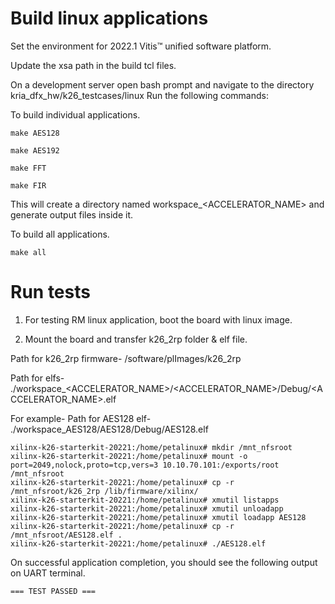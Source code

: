 # Build linux applications

Set the environment for 2022.1 Vitis™ unified software platform.

Update the xsa path in the build tcl files. 

On a development server open bash prompt and navigate to the directory kria_dfx_hw/k26_testcases/linux
Run the following commands:

To build individual applications.
```
make AES128

make AES192

make FFT

make FIR
```
This will create a directory named workspace_<ACCELERATOR_NAME> and generate output files inside it.


To build all applications.
```
make all
```



# Run tests
1. For testing RM linux application, boot the board with linux image. 

2. Mount the board and transfer k26_2rp folder & elf file. 

Path for k26_2rp firmware- /software/plImages/k26_2rp 

Path for elfs- ./workspace_<ACCELERATOR_NAME>/<ACCELERATOR_NAME>/Debug/<ACCELERATOR_NAME>.elf

For example- Path for AES128 elf- ./workspace_AES128/AES128/Debug/AES128.elf 

```
xilinx-k26-starterkit-20221:/home/petalinux# mkdir /mnt_nfsroot
xilinx-k26-starterkit-20221:/home/petalinux# mount -o port=2049,nolock,proto=tcp,vers=3 10.10.70.101:/exports/root /mnt_nfsroot
xilinx-k26-starterkit-20221:/home/petalinux# cp -r /mnt_nfsroot/k26_2rp /lib/firmware/xilinx/ 
xilinx-k26-starterkit-20221:/home/petalinux# xmutil listapps
xilinx-k26-starterkit-20221:/home/petalinux# xmutil unloadapp
xilinx-k26-starterkit-20221:/home/petalinux# xmutil loadapp AES128
xilinx-k26-starterkit-20221:/home/petalinux# cp -r /mnt_nfsroot/AES128.elf .
xilinx-k26-starterkit-20221:/home/petalinux# ./AES128.elf 
```

On successful application completion, you should see the following output on UART terminal.

```
=== TEST PASSED ===
```
